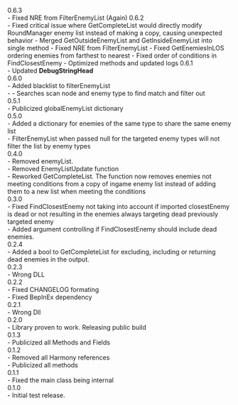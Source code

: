 0.6.3 <br>
	- Fixed NRE from FilterEnemyList (Again)
0.6.2 <br>
	- Fixed critical issue where GetCompleteList would directly modify RoundManager enemy list instead of making a copy, causing unexpected behavior
	- Merged GetOutsideEnemyList and GetInsideEnemyList into single method
	- Fixed NRE from FilterEnemyList
	- Fixed GetEnemiesInLOS ordering enemies from farthest to nearest
	- Fixed order of conditions in FindClosestEnemy
	- Optimized methods and updated logs
0.6.1 <br>
	- Updated __DebugStringHead__ <br>
0.6.0 <br>
	- Added blacklist to filterEnemyList<br>
	- - Searches scan node and enemy type to find match and filter out<br>
0.5.1 <br>
	- Publicized globalEnemyList dictionary <br>
0.5.0 <br>
	- Added a dictionary for enemies of the same type to share the same enemy list <br>
	- FilterEnemyList when passed null for the targeted enemy types will not filter the list by enemy types <br>
0.4.0 <br>
	- Removed enemyList. <br>
	- Removed EnemyListUpdate function <br>
	- Reworked GetCompleteList. The function now removes enemies not meeting conditions from a copy of ingame enemy list instead of adding them to a new list when meeting the conditions <br>
0.3.0 <br>
	- Fixed FindClosestEnemy not taking into account if imported closestEnemy is dead or not resulting in the enemies always targeting dead previously targeted enemy<br>
	- Added argument controlling if FindClosestEnemy should include dead enemies.<br>
0.2.4 <br>
	- Added a bool to GetCompleteList for excluding, including or returning dead enemies in the output.<br>
0.2.3 <br>
	- Wrong DLL<br>
0.2.2 <br>
	- Fixed CHANGELOG formating<br>
	- Fixed BepInEx dependency<br>
0.2.1<br>
	- Wrong Dll<br>
0.2.0<br>
	- Library proven to work. Releasing public build<br>
0.1.3<br>
	- Publicized all Methods and Fields<br>
0.1.2<br>
	- Removed all Harmony references<br>
	- Publicized all methods<br>
0.1.1<br>
	- Fixed the main class being internal<br>
0.1.0<br>
	- Initial test release.<br>